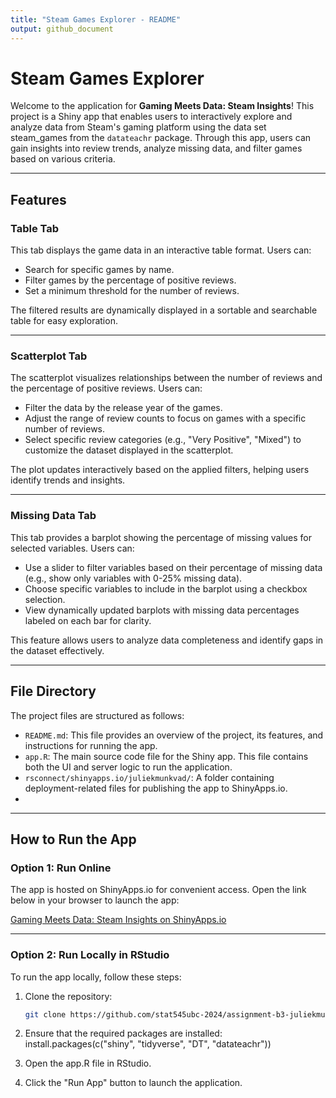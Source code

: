```yaml
---
title: "Steam Games Explorer - README"
output: github_document
---
```


# Steam Games Explorer

Welcome to the application for **Gaming Meets Data: Steam Insights**! This project is a Shiny app that enables users to interactively explore and analyze data from Steam's gaming platform using the data set steam_games from the `datateachr` package. Through this app, users can gain insights into review trends, analyze missing data, and filter games based on various criteria.

---

## Features

### Table Tab
This tab displays the game data in an interactive table format. Users can:
- Search for specific games by name.
- Filter games by the percentage of positive reviews.
- Set a minimum threshold for the number of reviews.

The filtered results are dynamically displayed in a sortable and searchable table for easy exploration.

---

### Scatterplot Tab
The scatterplot visualizes relationships between the number of reviews and the percentage of positive reviews. Users can:
- Filter the data by the release year of the games.
- Adjust the range of review counts to focus on games with a specific number of reviews.
- Select specific review categories (e.g., "Very Positive", "Mixed") to customize the dataset displayed in the scatterplot.

The plot updates interactively based on the applied filters, helping users identify trends and insights.

---

### Missing Data Tab
This tab provides a barplot showing the percentage of missing values for selected variables. Users can:
- Use a slider to filter variables based on their percentage of missing data (e.g., show only variables with 0-25% missing data).
- Choose specific variables to include in the barplot using a checkbox selection.
- View dynamically updated barplots with missing data percentages labeled on each bar for clarity.

This feature allows users to analyze data completeness and identify gaps in the dataset effectively.

---

## File Directory

The project files are structured as follows:

- `README.md`: This file provides an overview of the project, its features, and instructions for running the app.
- `app.R`: The main source code file for the Shiny app. This file contains both the UI and server logic to run the application.
- `rsconnect/shinyapps.io/juliekmunkvad/`: A folder containing deployment-related files for publishing the app to ShinyApps.io.
- 
---

## How to Run the App

### Option 1: Run Online

The app is hosted on ShinyApps.io for convenient access. Open the link below in your browser to launch the app:

[Gaming Meets Data: Steam Insights on ShinyApps.io]([https://your-shinyapp-url.shinyapps.io/SteamGamesExplorer/](https://juliekmunkvad.shinyapps.io/assignment-b3-juliekmunkvad/))

---

### Option 2: Run Locally in RStudio

To run the app locally, follow these steps:

1. Clone the repository:
   ```bash
   git clone https://github.com/stat545ubc-2024/assignment-b3-juliekmunkvad.git

2. Ensure that the required packages are installed:
   install.packages(c("shiny", "tidyverse", "DT", "datateachr"))

3. Open the app.R file in RStudio.
   
4. Click the "Run App" button to launch the application.
